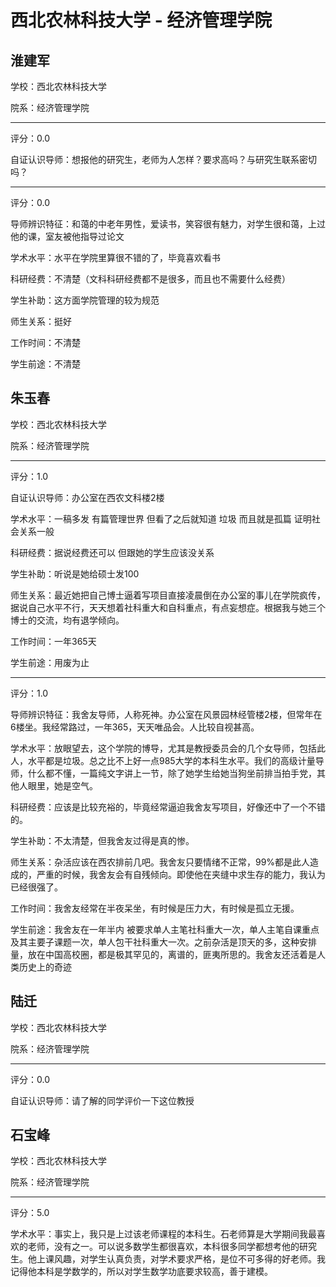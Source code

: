 # 西北农林科技大学 - 经济管理学院

## 淮建军

学校：西北农林科技大学

院系：经济管理学院

* * *

评分：0.0

自证认识导师：想报他的研究生，老师为人怎样？要求高吗？与研究生联系密切吗？

* * *

评分：0.0

导师辨识特征：和蔼的中老年男性，爱读书，笑容很有魅力，对学生很和蔼，上过他的课，室友被他指导过论文

学术水平：水平在学院里算很不错的了，毕竟喜欢看书

科研经费：不清楚（文科科研经费都不是很多，而且也不需要什么经费）

学生补助：这方面学院管理的较为规范

师生关系：挺好

工作时间：不清楚

学生前途：不清楚

## 朱玉春

学校：西北农林科技大学

院系：经济管理学院

* * *

评分：1.0

自证认识导师：办公室在西农文科楼2楼

学术水平：一稿多发 有篇管理世界 但看了之后就知道 垃圾 而且就是孤篇 证明社会关系一般

科研经费：据说经费还可以 但跟她的学生应该没关系

学生补助：听说是她给硕士发100

师生关系：最近她把自己博士逼着写项目直接凌晨倒在办公室的事儿在学院疯传，据说自己水平不行，天天想着社科重大和自科重点，有点妄想症。根据我与她三个博士的交流，均有退学倾向。

工作时间：一年365天

学生前途：用废为止

* * *

评分：1.0

导师辨识特征：我舍友导师，人称死神。办公室在风景园林经管楼2楼，但常年在6楼坐。我经常路过，一年365，天天唯品会。人比较自视甚高。

学术水平：放眼望去，这个学院的博导，尤其是教授委员会的几个女导师，包括此人，水平都是垃圾。总之比不上好一点985大学的本科生水平。我们的高级计量导师，什么都不懂，一篇纯文字讲上一节，除了她学生给她当狗坐前排当拍手党，其他人眼里，她是空气。

科研经费：应该是比较充裕的，毕竟经常逼迫我舍友写项目，好像还中了一个不错的。

学生补助：不太清楚，但我舍友过得是真的惨。

师生关系：杂活应该在西农排前几吧。我舍友只要情绪不正常，99%都是此人造成的，严重的时候，我舍友会有自残倾向。即使他在夹缝中求生存的能力，我认为已经很强了。

工作时间：我舍友经常在半夜呆坐，有时候是压力大，有时候是孤立无援。

学生前途：我舍友在一年半内 被要求单人主笔社科重大一次，单人主笔自课重点及其主要子课题一次，单人包干社科重大一次。之前杂活是顶天的多，这种安排量，放在中国高校圈，都是极其罕见的，离谱的，匪夷所思的。我舍友还活着是人类历史上的奇迹

## 陆迁

学校：西北农林科技大学

院系：经济管理学院

* * *

评分：0.0

自证认识导师：请了解的同学评价一下这位教授

## 石宝峰

学校：西北农林科技大学

院系：经济管理学院

* * *

评分：5.0

学术水平：事实上，我只是上过该老师课程的本科生。石老师算是大学期间我最喜欢的老师，没有之一。可以说多数学生都很喜欢，本科很多同学都想考他的研究生。他上课风趣，对学生认真负责，对学术要求严格，是位不可多得的好老师。我记得他本科是学数学的，所以对学生数学功底要求较高，善于建模。